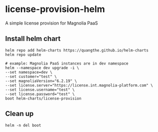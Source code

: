 # license-provision-helm
A simple license provision for Magnolia PaaS

## Install helm chart
```
helm repo add helm-charts https://quangthe.github.io/helm-charts
helm repo update

# example: Magnolia PaaS instances are in dev namespace
helm --namespace dev upgrade -i \
--set namespace=dev \
--set customer="test" \
--set magnoliaVersion="6.2.19" \
--set license.server="https://license.int.magnolia-platform.com" \
--set license.username="test" \
--set license.password="test" \
boot helm-charts/license-provision
```

## Clean up
```
helm -n del boot
```